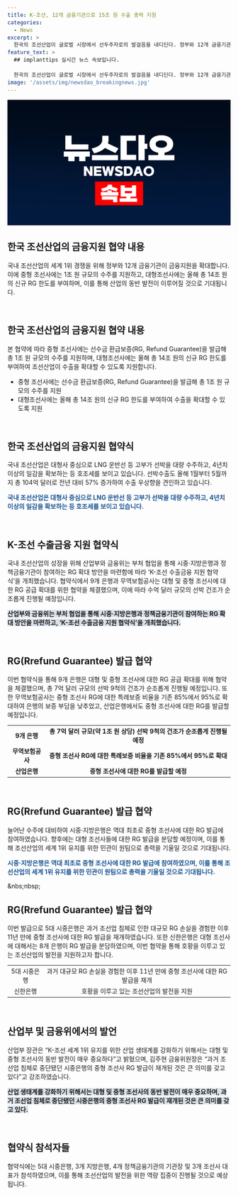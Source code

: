 ```yaml
---
title: K-조선, 12개 금융기관으로 15조 원 수출 총력 지원
categories:
  - News
excerpt: >
  한국의 조선산업이 글로벌 시장에서 선두주자로의 발걸음을 내디딘다. 정부와 12개 금융기관은 조선업체들의 수출을 촉진하기 위해 거액의 금융지원을 확대하고, 선주에게 선수금을 보장하는 선수금 환급보증(RG)을 발급한다. 이러한 조치는 조선산업의 호황을 지탱하고, 글로벌 경쟁에서 우위를 차지하기 위한 마중물로 작용할 전망이다. (150자)
feature_text: >
  ## implanttips 실시간 뉴스 속보입니다.

  한국의 조선산업이 글로벌 시장에서 선두주자로의 발걸음을 내디딘다. 정부와 12개 금융기관은 조선업체들의 수출을 촉진하기 위해 거액의 금융지원을 확대하고, 선주에게 선수금을 보장하는 선수금 환급보증(RG)을 발급한다. 이러한 조치는 조선산업의 호황을 지탱하고, 글로벌 경쟁에서 우위를 차지하기 위한 마중물로 작용할 전망이다. (150자)
image: '/assets/img/newsdao_breakingnews.jpg'
---
```


<p><img src="/assets/img/newsdao_breakingnews.jpg" alt="implanttips 속보" /></p>

<h2 data-ke-size="size26">한국 조선산업의 금융지원 협약 내용</h2>

<p>국내 조선산업의 세계 1위 경쟁을 위해 정부와 12개 금융기관이 금융지원을 확대합니다. 이에 중형 조선사에는 1조 원 규모의 수주를 지원하고, 대형조선사에는 올해 총 14조 원의 신규 RG 한도를 부여하며, 이를 통해 산업의 동반 발전이 이루어질 것으로 기대됩니다.</p>

<p data-ke-size="size16">&nbsp;</p>

<h2 data-ke-size="size24">한국 조선산업의 금융지원 협약 내용</h2>

<p>본 협약에 따라 중형 조선사에는 선수금 환급보증(RG, Refund Guarantee)을 발급해 총 1조 원 규모의 수주를 지원하며, 대형조선사에는 올해 총 14조 원의 신규 RG 한도를 부여하여 조선산업이 수출을 확대할 수 있도록 지원합니다.</p>

<ul>
  <li>중형 조선사에는 선수금 환급보증(RG, Refund Guarantee)을 발급해 총 1조 원 규모의 수주를 지원</li>
  <li>대형조선사에는 올해 총 14조 원의 신규 RG 한도를 부여하여 수출을 확대할 수 있도록 지원</li>
</ul>

<p data-ke-size="size16">&nbsp;</p>

<h2 data-ke-size="size24">한국 조선산업의 금융지원 협약식</h2>

<p>국내 조선산업은 대형사 중심으로 LNG 운반선 등 고부가 선박을 대량 수주하고, 4년치 이상의 일감을 확보하는 등 호조세를 보이고 있습니다. 선박수출도 올해 1월부터 5월까지 총 104억 달러로 전년 대비 57% 증가하여 수출 우상향을 견인하고 있습니다.</p>

<p><b><span style="color: #1a5490;">국내 조선산업은 대형사 중심으로 LNG 운반선 등 고부가 선박을 대량 수주하고, 4년치 이상의 일감을 확보하는 등 호조세를 보이고 있습니다.</span></b></p>

<p data-ke-size="size16">&nbsp;</p>

<h2 data-ke-size="size24">K-조선 수출금융 지원 협약식</h2>

<p>국내 조선산업의 성장을 위해 산업부와 금융위는 부처 협업을 통해 시중·지방은행과 정책금융기관이 참여하는 RG 확대 방안을 마련함에 따라 ‘K-조선 수출금융 지원 협약식’을 개최했습니다. 협약식에서 9개 은행과 무역보험공사는 대형 및 중형 조선사에 대한 RG 공급 확대를 위한 협약을 체결했으며, 이에 따라 수억 달러 규모의 선박 건조가 순조롭게 진행될 예정입니다.</p>

<p><b><span style="background-color: #21538527;">산업부와 금융위는 부처 협업을 통해 시중·지방은행과 정책금융기관이 참여하는 RG 확대 방안을 마련하고, ‘K-조선 수출금융 지원 협약식’을 개최했습니다.</span></b></p>

<p data-ke-size="size16">&nbsp;</p>

<h2 data-ke-size="size24">RG(Rrefund Guarantee) 발급 협약</h2>

<p>이번 협약식을 통해 9개 은행은 대형 및 중형 조선사에 대한 RG 공급 확대를 위해 협약을 체결했으며, 총 7억 달러 규모의 선박 9척의 건조가 순조롭게 진행될 예정입니다. 또한 무역보험공사는 중형 조선사 RG에 대한 특례보증 비율을 기존 85%에서 95%로 확대하여 은행의 보증 부담을 낮추었고, 산업은행에서도 중형 조선사에 대한 RG를 발급할 예정입니다.</p>

<table>
  <tr>
    <td style="text-align: center; height: 17px;"><b>9개 은행</b></td>
    <td style="text-align: center; height: 17px;"><b>총 7억 달러 규모(약 1조 원 상당) 선박 9척의 건조가 순조롭게 진행될 예정</b></td>
  </tr>
  <tr>
    <td style="text-align: center; "><b>무역보험공사</b></td>
    <td style="text-align: center; "><b>중형 조선사 RG에 대한 특례보증 비율을 기존 85%에서 95%로 확대</b></td>
  </tr>
  <tr>
    <td style="text-align: center; "><b>산업은행</b></td>
    <td style="text-align: center; "><b>중형 조선사에 대한 RG를 발급할 예정</b></td>
  </tr>
</table>

<p data-ke-size="size16">&nbsp;</p>

<h2 data-ke-size="size24">RG(Rrefund Guarantee) 발급 협약</h2>

<p>늘어난 수주에 대비하여 시중·지방은행은 역대 최초로 중형 조선사에 대한 RG 발급에 참여하였습니다. 향후에는 대형 조선사들에 대한 RG 발급을 분담할 예정이며, 이를 통해 조선산업의 세계 1위 유지를 위한 민관이 원팀으로 총력을 기울일 것으로 기대됩니다.</p>

<p><b><span style="color: #1a5490;">시중·지방은행은 역대 최초로 중형 조선사에 대한 RG 발급에 참여하였으며, 이를 통해 조선산업의 세계 1위 유지를 위한 민관이 원팀으로 총력을 기울일 것으로 기대됩니다.</span></b></p>

<p data-ke-size="size16">&nbs;nbsp;</p>

<h2 data-ke-size="size24">RG(Rrefund Guarantee) 발급 협약</h2>

<p>이번 발급으로 5대 시중은행은 과거 조선업 침체로 인한 대규모 RG 손실을 경험한 이후 11년 만에 중형 조선사에 대한 RG 발급을 재개하였습니다. 또한 신한은행은 대형 조선사에 대해서는 8개 은행이 RG 발급을 분담하였으며, 이번 협약을 통해 호황을 이루고 있는 조선산업의 발전을 지원하고자 합니다.</p>

<table>
  <tr>
    <td style="text-align: center; height: 17px;">5대 시중은행</td>
    <td style="text-align: center; height: 17px;">과거 대규모 RG 손실을 경험한 이후 11년 만에 중형 조선사에 대한 RG 발급을 재개</td>
  </tr>
  <tr>
    <td style="text-align: center; ">신한은행</td>
    <td style="text-align: center; ">호황을 이루고 있는 조선산업의 발전을 지원</td>
  </tr>
</table>

<p data-ke-size="size16">&nbsp;</p>

<h2 data-ke-size="size24">산업부 및 금융위에서의 발언</h2>

<p>산업부 장관은 “K-조선 세계 1위 유지를 위한 산업 생태계를 강화하기 위해서는 대형 및 중형 조선사의 동반 발전이 매우 중요하다”고 밝혔으며, 김주현 금융위원장은 “과거 조선업 침체로 중단됐던 시중은행의 중형 조선사 RG 발급이 재개된 것은 큰 의미를 갖고 있다”고 강조하였습니다.</p>

<p><b><span style="background-color: #21538527;">산업 생태계를 강화하기 위해서는 대형 및 중형 조선사의 동반 발전이 매우 중요하며, 과거 조선업 침체로 중단됐던 시중은행의 중형 조선사 RG 발급이 재개된 것은 큰 의미를 갖고 있다.</span></b></p>

<p data-ke-size="size16">&nbsp;</p>

<h2 data-ke-size="size24">협약식 참석자들</h2>

<p>협약식에는 5대 시중은행, 3개 지방은행, 4개 정책금융기관의 기관장 및 3개 조선사 대표가 참석하였으며, 이를 통해 조선산업의 발전을 위한 역량 집중이 진행될 것으로 예상됩니다.</p>

<p data-ke-size="size16">&nbsp;</p>

